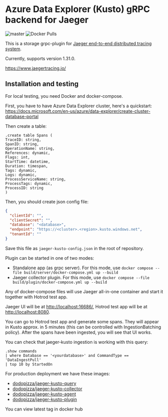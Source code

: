# Azure Data Explorer (Kusto) gRPC backend for Jaeger

![master](https://github.com/dodopizza/jaeger-kusto/workflows/master/badge.svg)
![Docker Pulls](https://img.shields.io/docker/pulls/dodopizza/jaeger-kusto-collector)

This is a storage grpc-plugin for [Jaeger end-to-end distributed tracing system](https://www.jaegertracing.io/).

Currently, supports version 1.31.0.

https://www.jaegertracing.io/

## Installation and testing

For local testing, you need Docker and docker-compose.

First, you have to have Azure Data Explorer cluster, here's a quickstart: <https://docs.microsoft.com/en-us/azure/data-explorer/create-cluster-database-portal>

Then create a table:

```kql
.create table Spans (
TraceID: string,
SpanID: string,
OperationName: string,
References: dynamic,
Flags: int,
StartTime: datetime,
Duration: timespan,
Tags: dynamic,
Logs: dynamic,
ProcessServiceName: string,
ProcessTags: dynamic,
ProcessID: string
)
```

Then, you should create json config file:

```json
{
  "clientId": "",
  "clientSecret": "",
  "database": "<database>",
  "endpoint": "https://<cluster>.<region>.kusto.windows.net",
  "tenantId": ""
}
```

Save this file as `jaeger-kusto-config.json` in the root of repository.

Plugin can be started in one of two modes:

* Standalone app (as grpc server). For this mode, use `docker compose --file build/server/docker-compose.yml up --build`
* Jaeger collector plugin. For this mode, use `docker compose --file build/plugin/docker-compose.yml up --build`

Any of docker-compose files will use Jaeger all-in-one container and start it together with Hotrod test app.

Jaeger UI will be at <http://localhost:16686/>, Hotrod test app will be at <http://localhost:8080>.

You can go to Hotrod test app and generate some spans. They will appear in Kusto approx. in 5 minutes (this can be controlled with IngestionBatching policy). After the spans have been ingested, you will see that UI works.

You can check that jaeger-kusto ingestion is working with this query:

```kql
.show commands
| where Database == '<yourdatabase>' and CommandType == 'DataIngestPull'
| top 10 by StartedOn
```

For production deployment we have these images: 

* [dodopizza/jaeger-kusto-query](https://hub.docker.com/r/dodopizza/jaeger-kusto-query) 
* [dodopizza/jaeger-kusto-collector](https://hub.docker.com/r/dodopizza/jaeger-kusto-collector)
* [dodopizza/jaeger-kusto-agent](https://hub.docker.com/r/dodopizza/jaeger-kusto-agent)
* [dodopizza/jaeger-kusto-plugin](https://hub.docker.com/r/dodopizza/jaeger-kusto-plugin)

You can view latest tag in docker hub
